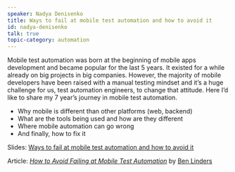 ```yaml
---
speaker: Nadya Denisenko
title: Ways to fail at mobile test automation and how to avoid it
id: nadya-denisenko
talk: true
topic-category: automation
---
```

Mobile test automation was born at the beginning of mobile apps development and became popular for the last 5 years. It existed for a while already on big projects in big companies. However, the majority of mobile developers have been raised with a manual testing mindset and it’s a huge challenge for us, test automation engineers, to change that attitude. Here I’d like to share my 7 year’s journey in mobile test automation.
- Why mobile is different than other platforms (web, backend)
- What are the tools being used and how are they different
- Where mobile automation can go wrong
- And finally, how to fix it

Slides: [Ways to fail at mobile test automation and how to avoid it](http://prezi.com/ssj-bzjrwjgz/?utm_campaign=share&utm_medium=copy)

Article: *[How to Avoid Failing at Mobile Test Automation](https://www.infoq.com/news/2019/02/no-failing-mobile-test-automate)*  by [Ben Linders](https://twitter.com/BenLinders)